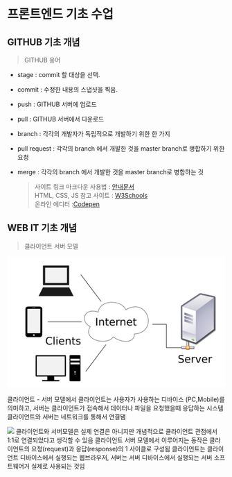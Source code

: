 # 프론트엔드 기초 수업 

## GITHUB 기초 개념 

  > GITHUB 용어 
- stage : commit 할 대상을 선택.
- commit : 수정한 내용의 스냅샷을 찍음.
- push : GITHUB 서버에 업로드
- pull : GITHUB 서버에서 다운로드 
- branch : 각각의 개발자가 독립적으로 개발하기 위한 한 가지 
- pull request : 각각의 branch 에서 개발한 것을 master branch로 병합하기 위한 요청   
- merge : 각각의 branch 에서 개발한 것을 master branch로 병합하는 것 


  > 사이트 링크
 마크다운 사용법 : [안내문서](https://github.com/baejihyeon/green_weekend_03/edit/main/README.md)<br/> 
 HTML, CSS, JS 참고 사이트 : [W3Schools](https://www.w3schools.com/css/default.asp)<br/>
 온라인 에디터 :[Codepen](https://codepen.io/trending)
 
 ## WEB IT 기초 개념 
 
 > 클라이언트 서버 모델 
 <img src = "https://github.com/baejihyeon/green_weekend_03/blob/main/dd.png" width = "648"/>
 
 클라이언트 - 서버 모델에서 클라이언트는 사용자가 사용하는 디바이스 (PC,Mobile)를 의미하고, 서버는 클라이언트가 접속해서 데이터나 파일을 요청했을때 응답하는 시스템 
클라이언트와 서버는 네트워크를 통해서 연결됌 

 <img src = "https://encrypted-tbn0.gstatic.com/images?q=tbn:ANd9GcTDI2xXw64XnKf7xamh-8-Lr6cZ3Dfo784JTA&usqp=CAU" width = "648"/>
 클라이언트와 서버모델은 실제 연결은 아니지만 개념적으로 클라이언트 관점에서 1:1로 연결되었다고 생각할 수 있음 
 클라이언트 서버 모델에서 이루어지는 동작은 클라이언트의 요청(request)과 응답(response)의 1 사이클로 구성됨 
 클라이언트는 클라이언트 디바이스에서 실행되는 웹브라우저, 서버는 서버 디바이스에서 실행되는 서버 소프트웨어거 실제로 사용되는 것임
